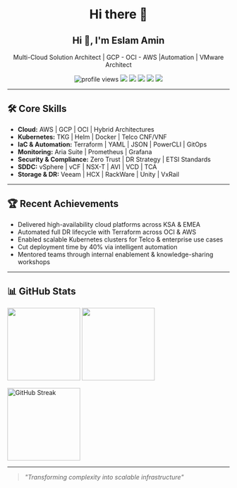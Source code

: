 <h1 align="center">Hi there 👋</h1>
<h2 align="center">Hi 👋, I'm Eslam Amin</h2>
<p align="center">
  Multi-Cloud Solution Architect | GCP - OCI - AWS |Automation | VMware Architect
</p>

<p align="center">
  <!-- Profile views -->
  <img src="https://komarev.com/ghpvc/?username=EslamAmin&style=flat-square" alt="profile views" />
  <!-- Social badges -->
  <a href="mailto:eslamabdelnaser9@gmail.com"><img src="https://img.shields.io/badge/Email-D14836?logo=gmail&logoColor=white" /></a>
  <a href="https://www.linkedin.com/in/eslam-amin-6b18a8309/"><img src="https://img.shields.io/badge/LinkedIn-0A66C2?logo=linkedin&logoColor=white" /></a>
  <a href="https://cloudswifttech.wordpress.com/"><img src="https://img.shields.io/badge/Blog-21759B?logo=wordpress&logoColor=white" /></a>
  <a href="https://medium.com/@EslamAmin93"><img src="https://img.shields.io/badge/Medium-000000?logo=medium&logoColor=white" /></a>
  <a href="https://www.credly.com/users/eslam-amin.6f847d18/edit#credly"><img src="https://img.shields.io/badge/Certifications-FFA500?logo=vercel&logoColor=white" /></a>
</p>

---

## 🛠 Core Skills

- **Cloud:** AWS | GCP | OCI | Hybrid Architectures  
- **Kubernetes:** TKG | Helm | Docker | Telco CNF/VNF  
- **IaC & Automation:** Terraform | YAML | JSON | PowerCLI | GitOps  
- **Monitoring:** Aria Suite | Prometheus | Grafana  
- **Security & Compliance:** Zero Trust | DR Strategy | ETSI Standards  
- **SDDC:** vSphere | vCF | NSX-T | AVI | VCD | TCA  
- **Storage & DR:** Veeam | HCX | RackWare | Unity | VxRail  

---

## 🏆 Recent Achievements

- Delivered high-availability cloud platforms across KSA & EMEA  
- Automated full DR lifecycle with Terraform across OCI & AWS  
- Enabled scalable Kubernetes clusters for Telco & enterprise use cases  
- Cut deployment time by 40% via intelligent automation  
- Mentored teams through internal enablement & knowledge-sharing workshops  

---

## 📊 GitHub Stats

<p>
  <img src="https://github-readme-stats.vercel.app/api?username=EslamAmin&show_icons=true&rank_icon=github" height="165" />
  <img src="https://github-readme-stats.vercel.app/api/top-langs/?username=EslamAmin&layout=compact" height="165" />
</p>

<p>
  <img src="https://streak-stats.demolab.com?user=EslamAmin" height="165" alt="GitHub Streak"/>
</p>

---

> *"Transforming complexity into scalable infrastructure"*

